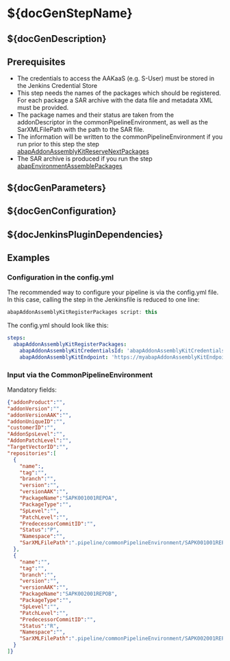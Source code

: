 # ${docGenStepName}

## ${docGenDescription}

## Prerequisites

* The credentials to access the AAKaaS (e.g. S-User) must be stored in the Jenkins Credential Store
* This step needs the names of the packages which should be registered. For each package a SAR archive with the data file and metadata XML must be provided.
* The package names and their status are taken from the addonDescriptor in the commonPipelineEnvironment, as well as the SarXMLFilePath with the path to the SAR file.
* The information will be written to the commonPipelineEnvironment if you run prior to this step the step [abapAddonAssemblyKitReserveNextPackages](https://sap.github.io/jenkins-library/steps/abapAddonAssemblyKitReserveNextPackages)
* The SAR archive is produced if you run the step [abapEnvironmentAssemblePackages](https://sap.github.io/jenkins-library/steps/abapEnvironmentAssemblePackages)

## ${docGenParameters}

## ${docGenConfiguration}

## ${docJenkinsPluginDependencies}

## Examples

### Configuration in the config.yml

The recommended way to configure your pipeline is via the config.yml file. In this case, calling the step in the Jenkinsfile is reduced to one line:

```groovy
abapAddonAssemblyKitRegisterPackages script: this
```

The config.yml should look like this:

```yaml
steps:
  abapAddonAssemblyKitRegisterPackages:
    abapAddonAssemblyKitCredentialsId: 'abapAddonAssemblyKitCredentialsId',
    abapAddonAssemblyKitEndpoint: 'https://myabapAddonAssemblyKitEndpoint.com',
```

### Input via the CommonPipelineEnvironment

Mandatory fields:

```json
{"addonProduct":"",
"addonVersion":"",
"addonVersionAAK":"",
"addonUniqueID":"",
"customerID":"",
"AddonSpsLevel":"",
"AddonPatchLevel":"",
"TargetVectorID":"",
"repositories":[
  {
    "name":,
    "tag":"",
    "branch":"",
    "version":"",
    "versionAAK":"",
    "PackageName":"SAPK001001REPOA",
    "PackageType":"",
    "SpLevel":"",
    "PatchLevel":"",
    "PredecessorCommitID":"",
    "Status":"P",
    "Namespace":"",
    "SarXMLFilePath":".pipeline/commonPipelineEnvironment/SAPK001001REPOA.SAR"
  },
  {
    "name":"",
    "tag":"",
    "branch":"",
    "version":"",
    "versionAAK":"",
    "PackageName":"SAPK002001REPOB",
    "PackageType":"",
    "SpLevel":"",
    "PatchLevel":"",
    "PredecessorCommitID":"",
    "Status":"R",
    "Namespace":"",
    "SarXMLFilePath":".pipeline/commonPipelineEnvironment/SAPK002001REPOB.SAR"
  }
]}
```
